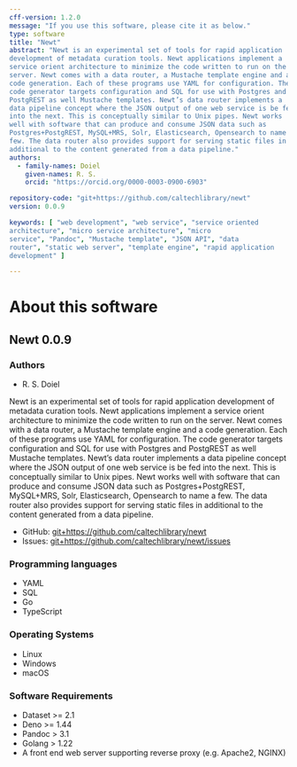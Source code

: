 ```yaml
---
cff-version: 1.2.0
message: "If you use this software, please cite it as below."
type: software
title: "Newt"
abstract: "Newt is an experimental set of tools for rapid application
development of metadata curation tools. Newt applications implement a
service orient architecture to minimize the code written to run on the
server. Newt comes with a data router, a Mustache template engine and a
code generation. Each of these programs use YAML for configuration. The
code generator targets configuration and SQL for use with Postgres and
PostgREST as well Mustache templates. Newt’s data router implements a
data pipeline concept where the JSON output of one web service is be fed
into the next. This is conceptually similar to Unix pipes. Newt works
well with software that can produce and consume JSON data such as
Postgres+PostgREST, MySQL+MRS, Solr, Elasticsearch, Opensearch to name a
few. The data router also provides support for serving static files in
additional to the content generated from a data pipeline."
authors:
  - family-names: Doiel
    given-names: R. S.
    orcid: "https://orcid.org/0000-0003-0900-6903"

repository-code: "git+https://github.com/caltechlibrary/newt"
version: 0.0.9

keywords: [ "web development", "web service", "service oriented
architecture", "micro service architecture", "micro
service", "Pandoc", "Mustache template", "JSON API", "data
router", "static web server", "template engine", "rapid application
development" ]

---
```


About this software
===================

## Newt 0.0.9

### Authors

- R. S. Doiel



Newt is an experimental set of tools for rapid application development
of metadata curation tools. Newt applications implement a service orient
architecture to minimize the code written to run on the server. Newt
comes with a data router, a Mustache template engine and a code
generation. Each of these programs use YAML for configuration. The code
generator targets configuration and SQL for use with Postgres and
PostgREST as well Mustache templates. Newt’s data router implements a
data pipeline concept where the JSON output of one web service is be fed
into the next. This is conceptually similar to Unix pipes. Newt works
well with software that can produce and consume JSON data such as
Postgres+PostgREST, MySQL+MRS, Solr, Elasticsearch, Opensearch to name a
few. The data router also provides support for serving static files in
additional to the content generated from a data pipeline.


- GitHub: <git+https://github.com/caltechlibrary/newt>
- Issues: <git+https://github.com/caltechlibrary/newt/issues>


### Programming languages

- YAML
- SQL
- Go
- TypeScript

### Operating Systems

- Linux
- Windows
- macOS

### Software Requirements

- Dataset &gt;= 2.1
- Deno &gt;= 1.44
- Pandoc &gt; 3.1
- Golang &gt; 1.22
- A front end web server supporting reverse proxy (e.g. Apache2, NGINX)
